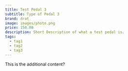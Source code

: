 ```yaml
---
title: Test Pedal 3
subtitle: Type of Pedal 3
brand: drat
image: images/photo.png
price: 150.00
description: Short Description of what a test pedal is.
tags:
  - tag1
  - tag2
  - tag3
---
```


This is the additional content?
